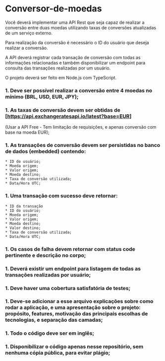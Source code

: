 # Conversor-de-moedas

Você deverá implementar uma API Rest que seja capaz de realizar a conversão entre duas moedas
utilizando taxas de conversões atualizadas de um serviço externo.

Para realização da conversão é necessário o ID do usuário que deseja realizar a conversão.

A API deverá registrar cada transação de conversão com todas as informações relacionadas e também
disponibilizar um endpoint para consulta das transações realizadas por um usuário.

O projeto deverá ser feito em Node.js com TypeScript.

### 1. Deve ser possível realizar a conversão entre 4 moedas no mínimo (BRL, USD, EUR, JPY);

### 1. As taxas de conversão devem ser obtidas de [https://api.exchangeratesapi.io/latest?base=EUR] 
  (Usar a API Free - Tem limitação de requisições, e apenas conversão com base na moeda EUR);
  
### 1. As transações de conversão devem ser persistidas no banco de dados (embedded) contendo:
    * ID do usuário;
    * Moeda origem;
    * Valor origem;
    * Moeda destino;
    * Taxa de conversão utilizada;
    * Data/Hora UTC;

### 1. Uma transação com sucesso deve retornar:
    * ID da transação
    * ID do usuário;
    * Moeda origem;
    * Valor origem;
    * Moeda destino;
    * Valor destino;
    * Taxa de conversão utilizada;
    * Data/Hora UTC;

### 1. Os casos de falha devem retornar com status code pertinente e descrição no corpo;
### 1. Deverá existir um endpoint para listagem de todas as transações realizadas por usuário;
### 1. Deve haver uma cobertura satisfatória de testes;
### 1. Deve-se adicionar a esse arquivo explicações sobre como rodar a aplicação, e uma apresentação sobre o projeto: propósito, features, motivação das principais escolhas de tecnologias, e separação das camadas;
### 1. Todo o código deve ser em inglês;
### 1. Disponibilizar o código apenas nesse repositório, sem nenhuma cópia pública, para evitar plágio;
